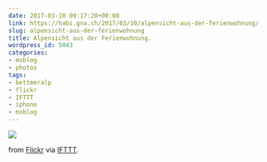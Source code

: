 ```yaml
---
date: 2017-03-10 09:17:20+00:00
link: https://habi.gna.ch/2017/03/10/alpensicht-aus-der-ferienwohnung/
slug: alpensicht-aus-der-ferienwohnung
title: Alpensicht aus der Ferienwohnung.
wordpress_id: 5043
categories:
- moblog
- photos
tags:
- bettmeralp
- flickr
- IFTTT
- iphone
- moblog
---
```


![](http://ift.tt/2m9xSdT)  

  

from [Flickr](http://flic.kr/p/RzxsLg) via [IFTTT](http://ift.tt/1c4nCfM).
